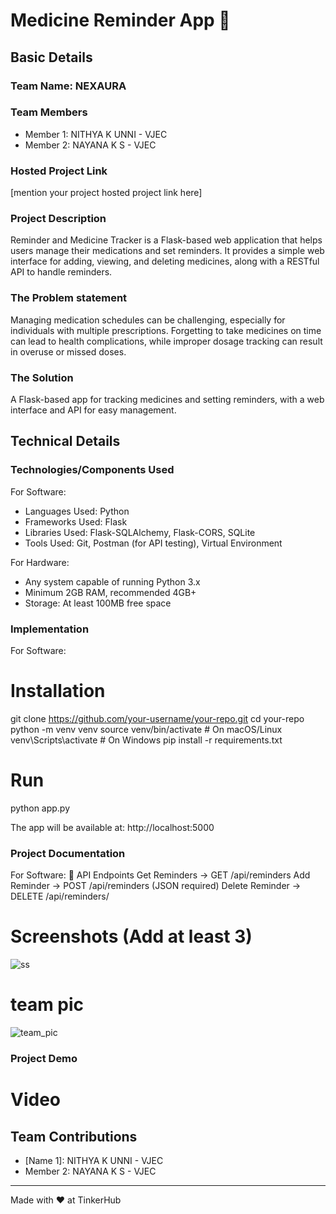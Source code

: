 # Medicine Reminder App 🎯


## Basic Details
### Team Name: NEXAURA


### Team Members
- Member 1: NITHYA K UNNI - VJEC
- Member 2: NAYANA K S - VJEC

### Hosted Project Link
[mention your project hosted project link here]

### Project Description
Reminder and Medicine Tracker is a Flask-based web application that helps users manage their medications and set reminders. It provides a simple web interface for adding, viewing, and deleting medicines, along with a RESTful API to handle reminders.

### The Problem statement
Managing medication schedules can be challenging, especially for individuals with multiple prescriptions. Forgetting to take medicines on time can lead to health complications, while improper dosage tracking can result in overuse or missed doses.

### The Solution
A Flask-based app for tracking medicines and setting reminders, with a web interface and API for easy management.

## Technical Details
### Technologies/Components Used
For Software:
- Languages Used: Python
- Frameworks Used: Flask
- Libraries Used: Flask-SQLAlchemy, Flask-CORS, SQLite
- Tools Used: Git, Postman (for API testing), Virtual Environment

For Hardware:
- Any system capable of running Python 3.x
- Minimum 2GB RAM, recommended 4GB+
- Storage: At least 100MB free space

### Implementation
For Software:
# Installation
  git clone https://github.com/your-username/your-repo.git
  cd your-repo
  python -m venv venv
  source venv/bin/activate  # On macOS/Linux
  venv\Scripts\activate     # On Windows
  pip install -r requirements.txt


# Run
  python app.py
  
The app will be available at: http://localhost:5000

### Project Documentation
For Software:
🔗 API Endpoints
  Get Reminders → GET /api/reminders
  Add Reminder → POST /api/reminders (JSON required)
  Delete Reminder → DELETE /api/reminders/<id>

# Screenshots (Add at least 3)
![ss](https://github.com/user-attachments/assets/01a2d807-804e-4bdc-8758-f2cb612c1a3a)



# team pic
![team_pic](https://github.com/user-attachments/assets/8617ebb2-aef7-4d97-aa62-2449cbb36bb1)



### Project Demo
# Video



## Team Contributions
- [Name 1]: 
NITHYA K UNNI - VJEC
- Member 2: NAYANA K S - VJEC

---
Made with ❤️ at TinkerHub
